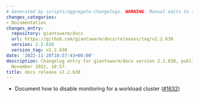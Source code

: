 ```yaml
---
# Generated by scripts/aggregate-changelogs. WARNING: Manual edits to this files will be overwritten.
changes_categories:
- Documentation
changes_entry:
  repository: giantswarm/docs
  url: https://github.com/giantswarm/docs/releases/tag/v2.2.630
  version: 2.2.630
  version_tag: v2.2.630
date: '2022-11-28T10:57:43+00:00'
description: Changelog entry for giantswarm/docs version 2.2.630, published on 28
  November 2022, 10:57.
title: docs release v2.2.630
---
```


- Document how to disable monitoring for a workload cluster ([#1632](https://github.com/giantswarm/docs/pull/1632))
